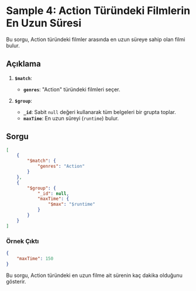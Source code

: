 
# Sample 4: Action Türündeki Filmlerin En Uzun Süresi

Bu sorgu, Action türündeki filmler arasında en uzun süreye sahip olan filmi bulur.

## Açıklama

1. **`$match`**: 
   - **`genres`**: "Action" türündeki filmleri seçer.

2. **`$group`**: 
   - **`_id`**: Sabit `null` değeri kullanarak tüm belgeleri bir grupta toplar.
   - **`maxTime`**: En uzun süreyi (`runtime`) bulur.

## Sorgu

```json
[
    {
        "$match": {
            "genres": "Action"
        }
    },
    {
        "$group": {
            "_id": null,
            "maxTime": {
                "$max": "$runtime"
            }
        }
    }
]
```

### Örnek Çıktı

```json
{
    "maxTime": 150
}
```

Bu sorgu, Action türündeki en uzun filme ait sürenin kaç dakika olduğunu gösterir.
